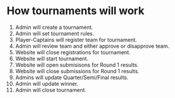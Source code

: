 # How tournaments will work
1. Admin will create a tournament.
2. Admin will set tournament rules.
3. Player-Captains will register team for tournament.
4. Admin will review team and either approve or disapprove team.
5. Website will close registrations for tournament.
6. Website will start tournament.
7. Website will open submisisons for Round 1 results.
8. Website will close submissions for Round 1 results.
9. Admins will update Quarter/Semi/Final results.
10. Admin will update winner.
11. Admin will close tournament.
